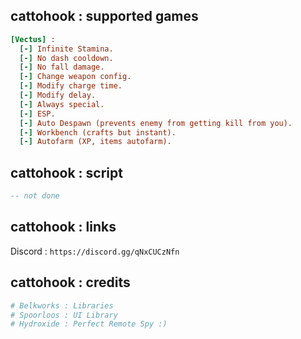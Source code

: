 ## cattohook : supported games
```ini
[Vectus] :
  [-] Infinite Stamina.
  [-] No dash cooldown.
  [-] No fall damage.
  [-] Change weapon config.
  [-] Modify charge time.
  [-] Modify delay.
  [-] Always special.
  [-] ESP.
  [-] Auto Despawn (prevents enemy from getting kill from you).
  [-] Workbench (crafts but instant).
  [-] Autofarm (XP, items autofarm).
```
## cattohook : script
```lua
-- not done
```
## cattohook : links
Discord : `https://discord.gg/qNxCUCzNfn`
## cattohook : credits
```ini
# Belkworks : Libraries
# Spoorloos : UI Library
# Hydroxide : Perfect Remote Spy :)
